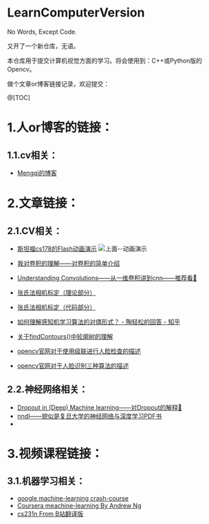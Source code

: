 # LearnComputerVersion
No Words, Except Code.

又开了一个新仓库，无语。

本仓库用于提交计算机视觉方面的学习。将会使用到：C++或Python版的Opencv。

做个文章or博客链接记录，欢迎提交：

@[TOC]

# 1.人or博客的链接：
## 1.1.cv相关：
-  [Mengqi的博客](https://mengqi92.github.io/)


# 2.文章链接：
## 2.1.CV相关：
- [斯坦福cs178的Flash动画演示](https://graphics.stanford.edu/courses/cs178/applets/applets.html)
![上面--动画演示](https://img-blog.csdn.net/20181021223847495?watermark/2/text/aHR0cHM6Ly9ibG9nLmNzZG4ubmV0L2xhbzEyMzQ1MTExMTE=/font/5a6L5L2T/fontsize/400/fill/I0JBQkFCMA==/dissolve/70)

- [我对卷积的理解——对卷积的简单介绍](https://mengqi92.github.io/2015/10/06/convolution/)

- [Understanding Convolutions——从一维卷积讲到cnn——推荐看:racehorse:](http://colah.github.io/posts/2014-07-Understanding-Convolutions/)

- [张氏法相机标定（理论部分）](https://zhuanlan.zhihu.com/p/24651968)

- [张氏法相机标定（代码部分）](https://blog.csdn.net/spw_1201/article/details/78417551)

- [如何理解感知机学习算法的对偶形式？ - 陶轻松的回答 - 知乎](https://www.zhihu.com/question/26526858/answer/131591887)

- [关于findContours()中轮廓树的理解](https://blog.csdn.net/guduruyu/article/details/69220296)

- [opencv官网对于使用级联进行人脸检查的描述](https://docs.opencv.org/3.4/d7/d8b/tutorial_py_face_detection.html)

- [opencv官网对于人脸识别三种算法的描述](https://docs.opencv.org/3.4.3/da/d60/tutorial_face_main.html)


## 2.2.神经网络相关：
- [Dropout in (Deep) Machine learning——对Dropout的解释:racehorse:](https://medium.com/@amarbudhiraja/https-medium-com-amarbudhiraja-learning-less-to-learn-better-dropout-in-deep-machine-learning-74334da4bfc5)
- [nndl——貌似是复旦大学的神经网络与深度学习PDF书](https://nndl.github.io/)
- 

# 3.视频课程链接：
## 3.1.机器学习相关：
- [google machine-learning crash-course](https://developers.google.com/machine-learning/crash-course/)
- [Coursera meachine-learning By Andrew Ng](https://www.coursera.org/learn/machine-learning)
- [cs231n From B站翻译版](https://www.bilibili.com/video/av17204303)
